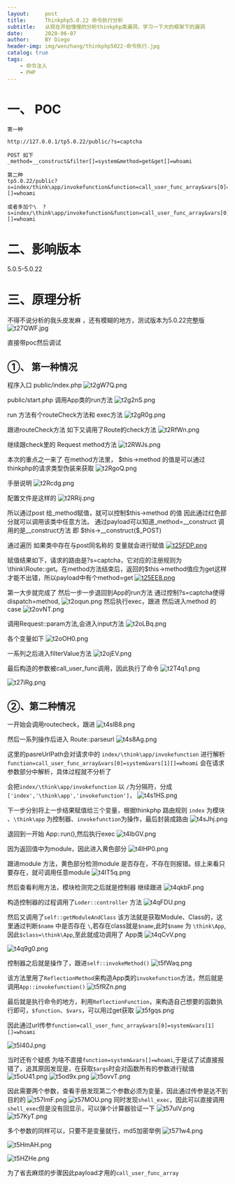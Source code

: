 ```yaml
---
layout:     post
title:      Thinkphp5.0.22 命令执行分析
subtitle:   从现在开始慢慢的分析thinkphp类漏洞，学习一下大的框架下的漏洞
date:       2020-06-07
author:     BY Diego
header-img: img/wenzhang/thinkphp5022-命令执行.jpg
catalog: true
tags:
    - 命令注入
    - PHP
---
```


# 一、 POC

```
第一种

http://127.0.0.1/tp5.0.22/public/?s=captcha

POST 如下
_method=__construct&filter[]=system&method=get&get[]=whoami

第二种
tp5.0.22/public?s=index/think\app/invokefunction&function=call_user_func_array&vars[0]=system&vars[1][]=whoami

或者多加个\  ?s=index/\think\app/invokefunction&function=call_user_func_array&vars[0]=system&vars[1][]=whoami

```

# 二、影响版本

5.0.5-5.0.22

# 三、原理分析

不得不说分析的我头皮发麻 ，还有模糊的地方，测试版本为5.0.22完整版
![t27QWF.jpg](https://s1.ax1x.com/2020/06/07/t27QWF.jpg)

直接带poc然后调试

## ①、 第一种情况

程序入口 public/index.php
![t2gW7Q.png](https://s1.ax1x.com/2020/06/07/t2gW7Q.png)

public/start.php 调用App类的run方法
![t2g2nS.png](https://s1.ax1x.com/2020/06/07/t2g2nS.png)

run 方法有个routeCheck方法和 exec方法
![t2gR0g.png](https://s1.ax1x.com/2020/06/07/t2gR0g.png)

跟进routeCheck方法 如下又调用了Route的check方法
![t2RfWn.png](https://s1.ax1x.com/2020/06/07/t2RfWn.png)

继续跟check里的 Request method方法
![t2RWJs.png](https://s1.ax1x.com/2020/06/07/t2RWJs.png)

本次的重点之一来了 在method方法里， \$this->method 的值是可以通过thinkphp的请求类型伪装来获取
![t2RgoQ.png](https://s1.ax1x.com/2020/06/07/t2RgoQ.png)

手册说明
![t2Rcdg.png](https://s1.ax1x.com/2020/06/07/t2Rcdg.png)

配置文件是这样的
![t2RRij.png](https://s1.ax1x.com/2020/06/07/t2RRij.png)

所以通过post 给_method赋值，就可以控制\$this->method 的值
因此通过红色部分就可以调用该类中任意方法。
通过payload可以知道_method=__construct 调用的是__construct方法 即 \$this->__construct(\$_POST)

通过遍历 如果类中存在与post同名称的 变量就会进行赋值
[![t25FDP.png](https://s1.ax1x.com/2020/06/07/t25FDP.png)](https://imgchr.com/i/t25FDP)

赋值结果如下，请求的路由是?s=captcha，它对应的注册规则为\\think\\Route::get。在method方法结束后，返回的\$this->method值应为get这样才能不出错，所以payload中有个method=get
[![t25EE8.png](https://s1.ax1x.com/2020/06/07/t25EE8.png)](https://imgchr.com/i/t25EE8)

第一大步就完成了 然后一步一步退回到App的run方法 通过控制?s=captcha使得dispatch=method,
![t2oqun.png](https://s1.ax1x.com/2020/06/07/t2oqun.png)
然后执行exec，跟进
然后进入method 的case
![t2ovNT.png](https://s1.ax1x.com/2020/06/07/t2ovNT.png)

调用Request::param方法,会进入input方法
![t2oLBq.png](https://s1.ax1x.com/2020/06/07/t2oLBq.png)

各个变量如下
![t2oOH0.png](https://s1.ax1x.com/2020/06/07/t2oOH0.png)

一系列之后进入filterValue方法
![t2ojEV.png](https://s1.ax1x.com/2020/06/07/t2ojEV.png)

最后构造的参数被call_user_func调用，因此执行了命令
![t2T4q1.png](https://s1.ax1x.com/2020/06/07/t2T4q1.png)


![t27iRg.png](https://s1.ax1x.com/2020/06/07/t27iRg.png)

## ②、第二种情况

一开始会调用routecheck，跟进
![t4slB8.png](https://s1.ax1x.com/2020/06/09/t4slB8.png)

然后一系列操作后进入 Route::parseurl
![t4s8Ag.png](https://s1.ax1x.com/2020/06/09/t4s8Ag.png)

这里的pasreUrlPath会对请求中的 `index/\think\app/invokefunction` 进行解析
`function=call_user_func_array&vars[0]=system&vars[1][]=whoami` 会在请求参数部分中解析，具体过程就不分析了

会把`index/\think\app/invokefunction` 以 `/`为分隔符，分成`['index','\think\app','invokefunction']`，
![t4s1HS.png](https://s1.ax1x.com/2020/06/09/t4s1HS.png)

下一步分别将上一步结果赋值给三个变量，根据thinkphp 路由规则 `index` 为模块 、`\think\app` 为控制器、`invokefunction`为操作，最后封装成路由
![t4sJhj.png](https://s1.ax1x.com/2020/06/09/t4sJhj.png)

退回到一开始 App::run(),然后执行exec
![t4IbGV.png](https://s1.ax1x.com/2020/06/09/t4IbGV.png)

因为返回值中为module，因此进入黄色部分
![t4IHP0.png](https://s1.ax1x.com/2020/06/09/t4IHP0.png)

跟进module 方法，黄色部分检测module 是否存在，不存在则报错。综上来看只要存在，就可调用任意module
![t4IT5q.png](https://s1.ax1x.com/2020/06/09/t4IT5q.png)


然后查看利用方法，模块检测完之后就是控制器 继续跟进
![t4qkbF.png](https://s1.ax1x.com/2020/06/09/t4qkbF.png)

构造控制器的过程调用了`Loder::controller` 方法
![t4qFDU.png](https://s1.ax1x.com/2020/06/09/t4qFDU.png)

然后又调用了`self::getModuleAndClass` 该方法就是获取Module、Class的，这里通过判断`$name` 中是否存在 `\`,若存在class就是`$name`,此时`$name` 为 `\think\App`,因此`$class=\think\App`,至此就成功调用了 App类
![t4qCvV.png](https://s1.ax1x.com/2020/06/09/t4qCvV.png)


![t4q9g0.png](https://s1.ax1x.com/2020/06/09/t4q9g0.png)

控制器之后就是操作了，跟进`self::invokeMethod()`
![t5fWaq.png](https://s1.ax1x.com/2020/06/09/t5fWaq.png)

该方法里用了`ReflectionMethod`来构造App类的`invokefunction`方法，然后就是调用`App::invokefunction()`
![t5fRZn.png](https://s1.ax1x.com/2020/06/09/t5fRZn.png)

最后就是执行命令的地方，利用`ReflectionFunction`，来构造自己想要的函数执行即可，`$function`、`$vars`，可以用过get获取
![t5fgqs.png](https://s1.ax1x.com/2020/06/09/t5fgqs.png)


因此通过url传参`function=call_user_func_array&vars[0]=system&vars[1][]=whoami`

![t5I40J.png](https://s1.ax1x.com/2020/06/09/t5I40J.png)


当时还有个疑惑 为啥不直接`function=system&vars[]=whoami`,于是试了试直接报错了，追其原因发现是，在获取`$args`时会对函数所有的参数进行赋值
![t5oU41.png](https://s1.ax1x.com/2020/06/09/t5oU41.png)
![t5od9x.png](https://s1.ax1x.com/2020/06/09/t5od9x.png)
![t5ovvT.png](https://s1.ax1x.com/2020/06/09/t5ovvT.png)

因此需要两个参数，查看手册发现第二个参数必须为变量，因此通过传参是达不到目的的
![t57lmF.png](https://s1.ax1x.com/2020/06/09/t57lmF.png)
![t57MOU.png](https://s1.ax1x.com/2020/06/09/t57MOU.png)
同时发现`shell_exec`，因此可以直接调用`shell_exec`但是没有回显示，可以弹个计算器验证一下
![t57ulV.png](https://s1.ax1x.com/2020/06/09/t57ulV.png)
![t57KyT.png](https://s1.ax1x.com/2020/06/09/t57KyT.png)

多个参数的同样可以，只要不是变量就行，md5加密举例
![t571w4.png](https://s1.ax1x.com/2020/06/09/t571w4.png)

![t5HmAH.png](https://s1.ax1x.com/2020/06/09/t5HmAH.png)

![t5HZHe.png](https://s1.ax1x.com/2020/06/09/t5HZHe.png)

为了省去麻烦的步骤因此payload才用的`call_user_func_array`

